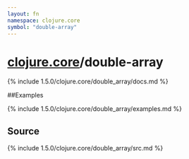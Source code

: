 ```yaml
---
layout: fn
namespace: clojure.core
symbol: "double-array"
---
```


# [clojure.core](../)/double-array

{% include 1.5.0/clojure.core/double_array/docs.md %}

##Examples

{% include 1.5.0/clojure.core/double_array/examples.md %}
## Source
{% include 1.5.0/clojure.core/double_array/src.md %}

